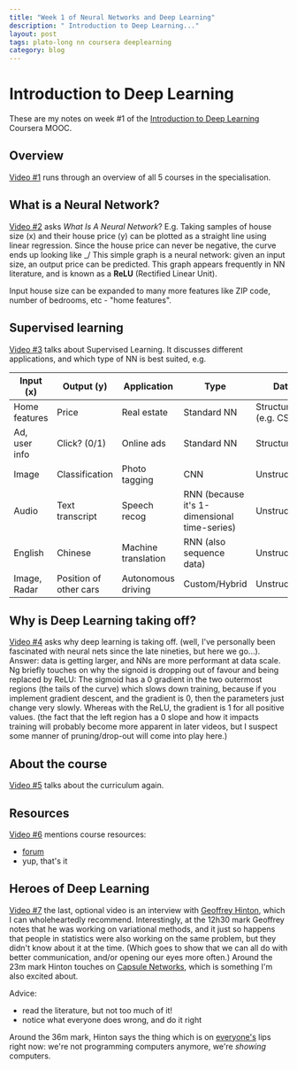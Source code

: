 ```yaml
---
title: "Week 1 of Neural Networks and Deep Learning"
description: " Introduction to Deep Learning..."
layout: post
tags: plato-long nn coursera deeplearning
category: blog
---
```


# Introduction to Deep Learning

These are my notes on week #1 of the [Introduction to Deep Learning](https://www.coursera.org/learn/neural-networks-deep-learning/) Coursera MOOC.

## Overview

[Video #1](https://www.coursera.org/learn/neural-networks-deep-learning/lecture/Cuf2f/welcome) runs through an overview of all 5 courses in the specialisation.

## What is a Neural Network?

[Video #2](https://www.coursera.org/learn/neural-networks-deep-learning/lecture/eAE2G/what-is-a-neural-network) asks *What Is A Neural Network*?
E.g. Taking samples of house size (x) and their house price (y) can be plotted as a straight line using linear regression. Since the house price can never be negative, the curve ends up looking like _/
This simple graph is a neural network: given an input size, an output price can be predicted.
This graph appears frequently in NN literature, and is known as a **ReLU** (Rectified Linear Unit).

Input house size can be expanded to many more features like ZIP code, number of bedrooms, etc - "home features".

## Supervised learning

[Video #3](https://www.coursera.org/learn/neural-networks-deep-learning/lecture/2c38r/supervised-learning-with-neural-networks) talks about Supervised Learning.
It discusses different applications, and which type of NN is best suited, e.g.



| Input (x)	  | Output (y)	| Application	| Type	| Data |
| ----------- | ----------- | ------------- | ----- | ---- |
|Home features	|Price	|Real estate	|Standard NN	|Structured (e.g. CSV)|
|Ad, user info	|Click? (0/1)  |	Online ads	|Standard NN	|Structured |
|Image	|Classification	|Photo tagging	|CNN	|Unstructured |
|Audio	|Text transcript	|Speech recog	|RNN (because it's 1-dimensional time-series)	|Unstructured |
|English	|Chinese	|Machine translation	|RNN (also sequence data)	|Unstructured |
|Image, Radar	|Position of other cars	|Autonomous driving	|Custom/Hybrid	|Unstructured |


## Why is Deep Learning taking off?

[Video #4](https://www.coursera.org/learn/neural-networks-deep-learning/lecture/praGm/why-is-deep-learning-taking-off) asks why deep learning is taking off. (well, I've personally been fascinated with neural nets since the late nineties, but here we go...).
Answer: data is getting larger, and NNs are more performant at data scale.
Ng briefly touches on why the signoid is dropping out of favour and being replaced by ReLU: The sigmoid has a 0 gradient in the two outermost regions (the tails of the curve) which slows down training, because if you implement gradient descent, and the gradient is 0, then the parameters just change very slowly. Whereas with the ReLU, the gradient is 1 for all positive values. (the fact that the left region has a 0 slope and how it impacts training will probably become more apparent in later videos, but I suspect some manner of pruning/drop-out will come into play here.)

## About the course

[Video #5](https://www.coursera.org/learn/neural-networks-deep-learning/lecture/6A3es/about-this-course) talks about the curriculum again.

## Resources

[Video #6](https://www.coursera.org/learn/neural-networks-deep-learning/lecture/2PhD4/course-resources) mentions course resources:

- [forum](https://www.coursera.org/learn/neural-networks-deep-learning/discussions)
- yup, that's it

## Heroes of Deep Learning

[Video #7](https://www.coursera.org/learn/neural-networks-deep-learning/lecture/dcm5r/geoffrey-hinton-interview) the last, optional video is an interview with [Geoffrey Hinton](https://en.wikipedia.org/wiki/Geoffrey_Hinton), which I can wholeheartedly recommend. Interestingly, at the 12h30 mark Geoffrey notes that he was working on variational methods, and it just so happens that people in statistics were also working on the same problem, but they didn't know about it at the time. (Which goes to show that we can all do with better communication, and/or opening our eyes more often.)
Around the 23m mark Hinton touches on [Capsule Networks](https://www.youtube.com/watch?v=rTawFwUvnLE), which is something I'm also excited about.

Advice:

- read the literature, but not too much of it!
- notice what everyone does wrong, and do it right

Around the 36m mark, Hinton says the thing which is on [everyone's](https://medium.com/@karpathy/software-2-0-a64152b37c35) lips right now: we're not programming computers anymore, we're *showing* computers.


